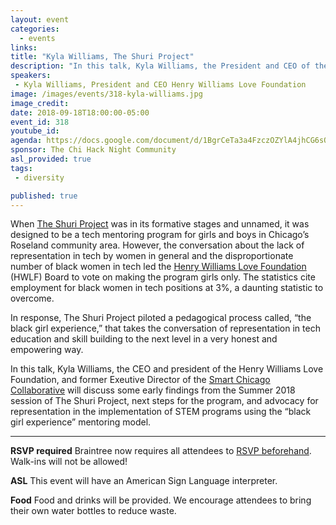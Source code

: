```yaml
---
layout: event
categories:
  - events
links:
title: "Kyla Williams, The Shuri Project"
description: "In this talk, Kyla Williams, the President and CEO of the Henry Williams Love Foundation, will outline some early findings from the Summer 2018 session of The Shuri Project, a tech mentoring program for girls in the Roseland community area. She will also outline next steps for the program and talk about advocacy for representation in the implementation of STEM programs using the Shuri Project's mentoring model."
speakers:
 - Kyla Williams, President and CEO Henry Williams Love Foundation
image: /images/events/318-kyla-williams.jpg
image_credit:
date: 2018-09-18T18:00:00-05:00
event_id: 318
youtube_id:
agenda: https://docs.google.com/document/d/1BgrCeTa3a4FzczOZYlA4jhCG6sOEABTfbkUARAtx-JE/edit?usp=sharing
sponsor: The Chi Hack Night Community
asl_provided: true
tags:
 - diversity

published: true
---
```


When [The Shuri Project](https://henrywilliamslove.org/the-shuri-project-2/) was in its formative stages and unnamed, it was designed to be a tech mentoring program for girls and boys in Chicago’s Roseland community area. However, the conversation about the lack of representation in tech by women in general and the disproportionate number of black women in tech led the [Henry Williams Love Foundation](https://henrywilliamslove.org/) (HWLF) Board to vote on making the program girls only. The statistics cite employment for black women in tech positions at 3%, a daunting statistic to overcome.

In response, The Shuri Project piloted a pedagogical process called, “the black girl experience,” that takes the conversation of representation in tech education and skill building to the next level in a very honest and empowering way. 

In this talk, Kyla Williams, the CEO and president of the Henry Williams Love Foundation, and former Exeutive Director of the [Smart Chicago Collaborative](http://www.smartchicagocollaborative.org/) will discuss some early findings from the Summer 2018 session of The Shuri Project, next steps for the program, and advocacy for representation in the implementation of STEM programs using the “black girl experience” mentoring model.

---

**RSVP required** Braintree now requires all attendees to [RSVP beforehand](https://www.eventbrite.com/e/chi-hack-night-registration-41703945624). Walk-ins will not be allowed!

**ASL** This event will have an American Sign Language interpreter.

**Food** Food and drinks will be provided. We encourage attendees to bring their own water bottles to reduce waste.
